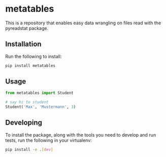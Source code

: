 # metatables

This is a repository that enables easy data wrangling on files read with the pyreadstat package.

## Installation

Run the following to install:

``` bash
pip install metatables
```

## Usage

``` python
from metatables import Student

# say hi to student
Student('Max', 'Mustermann', 3)
```

## Developing

To install the package, along with the tools you need to develop and run tests, run the following in your virtualenv:

``` bash
pip install -e .[dev]
```
